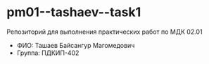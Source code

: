  # pm01--tashaev--task1
Репозиторий для выполнения практических работ по МДК  02.01
- ФИО: Ташаев Байсангур Магомедович
- Группа: ПДКИП-402
